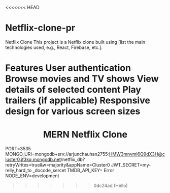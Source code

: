<<<<<<< HEAD
# Netflix-clone-pr
Netflix Clone
This project is a Netflix clone built using [list the main technologies used, e.g., React, Firebase, etc.].

Features
User authentication
Browse movies and TV shows
View details of selected content
Play trailers (if applicable)
Responsive design for various screen sizes
=======
<h1 align="center">MERN Netflix Clone </h1>


PORT=3535
MONGO_URI=mongodb+srv://arjunchauhan2755:HMW3mnvml6Q9dX3H@cluster0.jf3kq.mongodb.net/netflix_db?retryWrites=true&w=majority&appName=Cluster0
JWT_SECRET=my-relly_hard_to _docode_sercet
TMDB_API_KEY= Error
NODE_ENV=development

>>>>>>> 0dc24ad (Hello)
